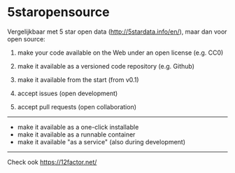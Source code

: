 # 5staropensource
Vergelijkbaar met 5 star open data (http://5stardata.info/en/), maar dan voor open source:

1. make your code available on the Web under an open license (e.g. CC0)

2. make it available as a versioned code repository (e.g. Github)

3. make it available from the start (from v0.1)

4. accept issues (open development)

5. accept pull requests (open collaboration)

---

- make it available as a one-click installable
- make it available as a runnable container
- make it available "as a service" (also during development)

---

Check ook https://12factor.net/
